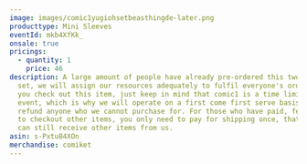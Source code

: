 ```yaml
---
image: images/comic1yugiohsetbeasthingde-later.png
producttype: Mini Sleeves
eventId: mkb4XfKk_
onsale: true
pricings:
  - quantity: 1
    price: 46
description: A large amount of people have already pre-ordered this two sleeves
  set, we will assign our resources adequately to fulfil everyone's orders. If
  you check out this item, just keep in mind that comic1 is a time limited
  event, which is why we will operate on a first come first serve basis and
  refund anyone who we cannot purchase for. For those who have paid, feel free
  to checkout other items, you only need to pay for shipping once, that way you
  can still receive other items from us.
asin: s-Pxtu84XOn
merchandise: comiket
---
```

